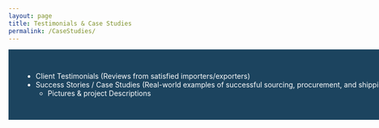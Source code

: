 ```yaml
---
layout: page
title: Testimonials & Case Studies
permalink: /CaseStudies/
---
```


<div class="post-content" style="background-color:#1c445f;width:850px;color:white;padding: 30px;">

<ul>
<li>Client Testimonials (Reviews from satisfied importers/exporters)</li>
<li>Success Stories / Case Studies (Real-world examples of successful sourcing, procurement, and shipping projects)
<ul>
<li>Pictures & project Descriptions</li>
</ul>
</li>
</ul>

</div>